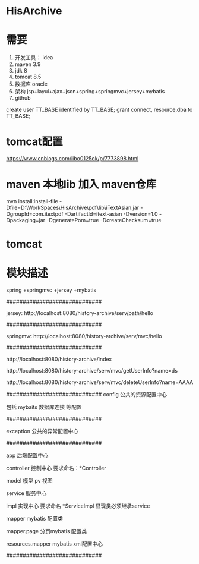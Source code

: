 # HisArchive


# 需要
1. 开发工具： idea
2. maven 3.9
3. jdk 8
4. tomcat 8.5
5. 数据库 oracle
6. 架构 jsp+layui+ajax+json+spring+springmvc+jersey+mybatis
7. github


 create user TT_BASE identified by TT_BASE;
 grant connect, resource,dba to TT_BASE;
 
 # tomcat配置
https://www.cnblogs.com/libo0125ok/p/7773898.html

# maven 本地lib 加入 maven仓库
mvn install:install-file -Dfile=D:\WorkSpaces\HisArchive\pdf\lib\iTextAsian.jar -DgroupId=com.itextpdf -DartifactId=itext-asian -Dversion=1.0 -Dpackaging=jar -DgeneratePom=true -DcreateChecksum=true

# tomcat

# <Context docBase="D:\Tomcat\apache-tomcat-8.5.20.1\webapps\history-archive" path="/"  ></Context>


# 模块描述

spring +springmvc +jersey +mybatis

#############################

jersey:
http://localhost:8080/history-archive/serv/path/hello

#############################

springmvc
http://localhost:8080/history-archive/serv/mvc/hello

#############################

http://localhost:8080/history-archive/index

http://localhost:8080/history-archive/serv/mvc/getUserInfo?name=ds

http://localhost:8080/history-archive/serv/mvc/deleteUserInfo?name=AAAA


#############################
config 公共的资源配置中心

包括 mybaits 数据库连接 等配置

#############################

exception  公共的异常配置中心

#############################

app 后端配置中心

controller 控制中心   要求命名：*Controller

model  模型  pv 视图

service 服务中心 

impl  实现中心    要求命名  *ServiceImpl    显现类必须继承service

mapper  mybatis 配置类  

mapper.page 分页mybatis 配置类

resources.mapper  mybatis xml配置中心

#############################



